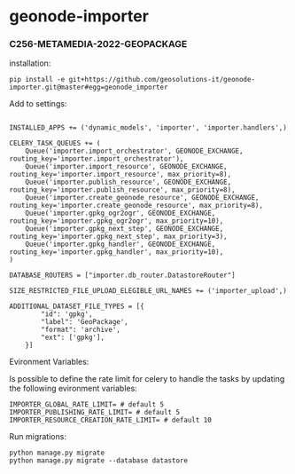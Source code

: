 # geonode-importer
### C256-METAMEDIA-2022-GEOPACKAGE

installation: 
```
pip install -e git+https://github.com/geosolutions-it/geonode-importer.git@master#egg=geonode_importer
```

Add to settings:

```

INSTALLED_APPS += ('dynamic_models', 'importer', 'importer.handlers',)

CELERY_TASK_QUEUES += (
    Queue('importer.import_orchestrator', GEONODE_EXCHANGE, routing_key='importer.import_orchestrator'),
    Queue('importer.import_resource', GEONODE_EXCHANGE, routing_key='importer.import_resource', max_priority=8),
    Queue('importer.publish_resource', GEONODE_EXCHANGE, routing_key='importer.publish_resource', max_priority=8),
    Queue('importer.create_geonode_resource', GEONODE_EXCHANGE, routing_key='importer.create_geonode_resource', max_priority=8),
    Queue('importer.gpkg_ogr2ogr', GEONODE_EXCHANGE, routing_key='importer.gpkg_ogr2ogr', max_priority=10),
    Queue('importer.gpkg_next_step', GEONODE_EXCHANGE, routing_key='importer.gpkg_next_step', max_priority=3),
    Queue('importer.gpkg_handler', GEONODE_EXCHANGE, routing_key='importer.gpkg_handler', max_priority=10),
)

DATABASE_ROUTERS = ["importer.db_router.DatastoreRouter"]

SIZE_RESTRICTED_FILE_UPLOAD_ELEGIBLE_URL_NAMES += ('importer_upload',)

ADDITIONAL_DATASET_FILE_TYPES = [{
        "id": 'gpkg',
        "label": 'GeoPackage',
        "format": 'archive',
        "ext": ['gpkg'],
    }]

```

Evironment Variables:

Is possible to define the rate limit for celery to handle the tasks by updating the following evironment variables:

```
IMPORTER_GLOBAL_RATE_LIMIT= # default 5
IMPORTER_PUBLISHING_RATE_LIMIT= # default 5
IMPORTER_RESOURCE_CREATION_RATE_LIMIT= # default 10
```


Run migrations:

```
python manage.py migrate
python manage.py migrate --database datastore
```
